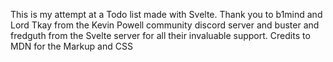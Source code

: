 This is my attempt at a Todo list made with Svelte. Thank you to b1mind and Lord Tkay from the Kevin Powell community discord server and buster and fredguth from the Svelte server for all their invaluable support.
Credits to MDN for the Markup and CSS

